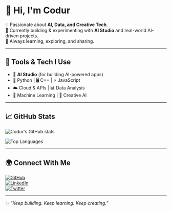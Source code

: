 # 👋 Hi, I'm Codur  

💡 Passionate about **AI, Data, and Creative Tech**.  
🚀 Currently building & experimenting with **AI Studio** and real-world AI-driven projects.  
🌱 Always learning, exploring, and sharing.  

---

## 🔧 Tools & Tech I Use
- 🧠 **AI Studio** (for building AI-powered apps)  
- 🐍 Python | 🖥️ C++ | ⚡ JavaScript  
- ☁️ Cloud & APIs | 📊 Data Analysis  
- 🤖 Machine Learning | 🎨 Creative AI  

---

## 📈 GitHub Stats
![Codur's GitHub stats](https://github-readme-stats.vercel.app/api?username=YOUR_USERNAME&show_icons=true&theme=radical)  

![Top Languages](https://github-readme-stats.vercel.app/api/top-langs/?username=YOUR_USERNAME&layout=compact&theme=radical)  

---

## 🌍 Connect With Me
[![GitHub](https://img.shields.io/badge/GitHub-100000?style=for-the-badge&logo=github&logoColor=white)](https://github.com/YOUR_USERNAME)  
[![LinkedIn](https://img.shields.io/badge/LinkedIn-0077B5?style=for-the-badge&logo=linkedin&logoColor=white)](https://linkedin.com/in/YOUR_LINK)  
[![Twitter](https://img.shields.io/badge/Twitter-1DA1F2?style=for-the-badge&logo=twitter&logoColor=white)](https://twitter.com/YOUR_HANDLE)  

---

✨ *“Keep building. Keep learning. Keep creating.”*  
